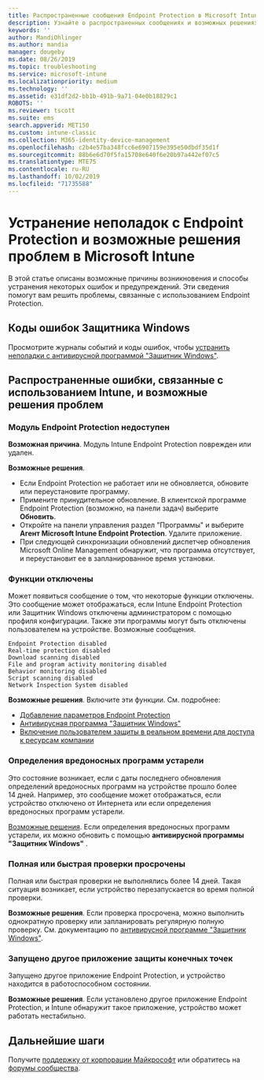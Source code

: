 ```yaml
---
title: Распространенные сообщения Endpoint Protection в Microsoft Intune в Azure | Документация Майкрософт
description: Узнайте о распространенных сообщениях и возможных решениях проблем при использовании и устранении неполадок с Endpoint Protection и Защитником Windows в Microsoft Intune.
keywords: ''
author: MandiOhlinger
ms.author: mandia
manager: dougeby
ms.date: 08/26/2019
ms.topic: troubleshooting
ms.service: microsoft-intune
ms.localizationpriority: medium
ms.technology: ''
ms.assetid: e31df2d2-bb1b-491b-9a71-04e0b18829c1
ROBOTS: ''
ms.reviewer: tscott
ms.suite: ems
search.appverid: MET150
ms.custom: intune-classic
ms.collection: M365-identity-device-management
ms.openlocfilehash: c2b4e57ba348fcc6e6907159e395e50dbdf35d1f
ms.sourcegitcommit: 88b6e6d70f5fa15708e640f6e20b97a442ef07c5
ms.translationtype: MTE75
ms.contentlocale: ru-RU
ms.lasthandoff: 10/02/2019
ms.locfileid: "71735588"
---
```

# <a name="endpoint-protection-issues-and-possible-solutions-in-microsoft-intune"></a>Устранение неполадок с Endpoint Protection и возможные решения проблем в Microsoft Intune

В этой статье описаны возможные причины возникновения и способы устранения некоторых ошибок и предупреждений. Эти сведения помогут вам решить проблемы, связанные с использованием Endpoint Protection.

## <a name="windows-defender-error-codes"></a>Коды ошибок Защитника Windows

Просмотрите журналы событий и коды ошибок, чтобы [устранить неполадки с антивирусной программой "Защитник Windows"](https://docs.microsoft.com/windows/security/threat-protection/windows-defender-antivirus/troubleshoot-windows-defender-antivirus).

## <a name="common-intune-errors-and-possible-resolutions"></a>Распространенные ошибки, связанные с использованием Intune, и возможные решения проблем

### <a name="endpoint-protection-engine-unavailable"></a>Модуль Endpoint Protection недоступен

**Возможная причина**. Модуль Intune Endpoint Protection поврежден или удален.

**Возможные решения**.

- Если Endpoint Protection не работает или не обновляется, обновите или переустановите программу.
- Примените принудительное обновление. В клиентской программе Endpoint Protection (возможно, на панели задач) выберите **Обновить**.
- Откройте на панели управления раздел "Программы" и выберите **Агент Microsoft Intune Endpoint Protection**. Удалите приложение.
- При следующей синхронизации обновлений диспетчер обновления Microsoft Online Management обнаружит, что программа отсутствует, и переустановит ее в запланированное время установки.

### <a name="features-are-disabled"></a>Функции отключены

Может появиться сообщение о том, что некоторые функции отключены. Это сообщение может отображаться, если Intune Endpoint Protection или Защитник Windows отключены администратором с помощью профиля конфигурации. Также эти программы могут быть отключены пользователем на устройстве. Возможные сообщения.

`Endpoint Protection disabled`  
`Real-time protection disabled`  
`Download scanning disabled`  
`File and program activity monitoring disabled`  
`Behavior monitoring disabled`  
`Script scanning disabled`  
`Network Inspection System disabled`  

**Возможные решения**. Включите эти функции. См. подробнее:

- [Добавление параметров Endpoint Protection](../protect/endpoint-protection-configure.md)
- [Антивирусная программа "Защитник Windows"](../configuration/device-restrictions-windows-10.md#microsoft-defender-antivirus)
- [Включение пользователем защиты в реальном времени для доступа к ресурсам компании](/intune-user-help/turn-on-defender-windows)

### <a name="malware-definitions-out-of-date"></a>Определения вредоносных программ устарели

Это состояние возникает, если с даты последнего обновления определений вредоносных программ на устройстве прошло более 14 дней. Например, это сообщение может отображаться, если устройство отключено от Интернета или если определения вредоносных программ устарели.

[Возможные решения](../configuration/device-restrictions-windows-10.md#microsoft-defender-antivirus). Если определения вредоносных программ устарели, их можно обновить с помощью **антивирусной программы "Защитник Windows"** .

### <a name="full-scan-overdue-or-quick-scan-overdue"></a>Полная или быстрая проверки просрочены

Полная или быстрая проверки не выполнялись более 14 дней. Такая ситуация возникает, если устройство перезапускается во время полной проверки.

**Возможные решения**. Если проверка просрочена, можно выполнить однократную проверку или запланировать регулярную полную проверку. См. документацию по [антивирусной программе "Защитник Windows"](../configuration/device-restrictions-windows-10.md#microsoft-defender-antivirus).

### <a name="another-endpoint-protection-application-running"></a>Запущено другое приложение защиты конечных точек

Запущено другое приложение Endpoint Protection, и устройство находится в работоспособном состоянии.

**Возможные решения**. Если установлено другое приложение Endpoint Protection, и Intune обнаружит такое приложение, устройство может работать нестабильно.

## <a name="next-steps"></a>Дальнейшие шаги

Получите [поддержку от корпорации Майкрософт](get-support.md) или обратитесь на [форумы сообщества](https://social.technet.microsoft.com/Forums/en-US/home?category=microsoftintune).

